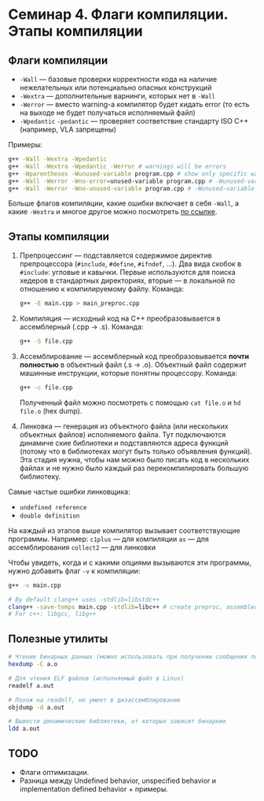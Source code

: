 # Семинар 4. Флаги компиляции. Этапы компиляции

## Флаги компиляции

- `-Wall` &mdash; базовые проверки корректности кода на наличие нежелательных или потенциально опасных конструкций
- `-Wextra` &mdash; дополнительные варнинги, которых нет в `-Wall`
- `-Werror` &mdash; вместо warning-а компилятор будет кидать error (то есть на выходе не будет получаться исполняемый файл)
- `-Wpedantic` `-pedantic` &mdash; проверяет соответствие стандарту ISO C++ (например, VLA запрещены)

Примеры:

```bash
g++ -Wall -Wextra -Wpedantic
g++ -Wall -Wextra -Wpedantic -Werror # warnings will be errors
g++ -Wparentheses -Wunused-variable program.cpp # show only specific warnings
g++ -Wall -Werror -Wno-error=unused-variable program.cpp # -Wunused-variable will remain warning, not an error
g++ -Wall -Werror -Wno-unused-variable program.cpp # -Wunused-variable will not be even a warning
```

Больше флагов компиляции, какие ошибки включает в себя `-Wall`, а какие `-Wextra` и многое другое можно посмотреть [по ссылке](https://gcc.gnu.org/onlinedocs/gcc/Warning-Options.html).

## Этапы компиляции

1) Препроцессинг &mdash; подставляется содержимое директив препроцессора (`#include`, `#define`, `#ifndef`, ...). Два вида скобок в `#include`: угловые и кавычки. Первые используются для поиска хедеров в стандартных директориях, вторые &mdash; в локальной по отношению к компилируемому файлу. Команда:

   ```bash
   g++ -E main.cpp > main_preproc.cpp
   ```

2) Компиляция &mdash; исходный код на C++ преобразовывается в ассемблерный (.cpp -> .s). Команда:

   ```bash
   g++ -S file.cpp
   ```

3) Ассемблирование &mdash; ассемблерный код преобразовывается **почти полностью** в объектный файл (.s -> .o). Объектный файл содержит машинные инструкции, которые понятны процессору. Команда:

   ```bash
   g++ -c file.cpp
   ```

   Полученный файл можно посмотреть с помощью `cat file.o` и `hd file.o` (hex dump).

4) Линковка &mdash; генерация из объектного файла (или нескольких объектных файлов) исполняемого файла. Тут подключаются динамиче ские библиотеки и подставляются адреса функций (потому что в библиотеках могут быть только объявления функций). Эта стадия нужна, чтобы нам можно было писать код в нескольких файлах и не нужно было каждый раз перекомпилировать большую библиотеку.

Самые частые ошибки линковщика:

- `undefined reference`
- `double definition`

На каждый из этапов выше компилятор вызывает соответствующие программы. Например:
`c1plus` &mdash; для компиляции
`as` &mdash; для ассемблирования
`collect2` &mdash; для линковки

Чтобы увидеть, когда и с какими опциями вызываются эти программы, нужно добавить флаг `-v` к компиляции:

```bash
g++ -v main.cpp

# By default clang++ uses -stdlib=libstdc++
clang++ -save-temps main.cpp -stdlib=libc++ # create preproc, assembler, ... files
# For c++: libgcc, libg++
```

## Полезные утилиты

```bash
# Чтение бинарных данных (можно использовать при получении сообщения по сети)
hexdump -С a.o

# Для чтения ELF файлов (исполняемый файл в Linux)
readelf a.out

# Похож на readelf, но умеет в дизассемблирование
objdump -d a.out

# Вывести динамические библиотеки, от которых зависит бинарник
ldd a.out
```

## TODO

- Флаги оптимизации.
- Разница между Undefined behavior, unspecified behavior и implementation defined behavior + примеры.
